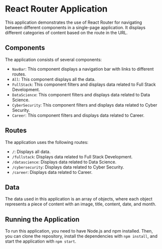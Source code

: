 # React Router Application

This application demonstrates the use of React Router for navigating between different components in a single-page application. It displays different categories of content based on the route in the URL.

## Components

The application consists of several components:

- `NavBar`: This component displays a navigation bar with links to different routes.
- `All`: This component displays all the data.
- `FullStack`: This component filters and displays data related to Full Stack Development.
- `DataScience`: This component filters and displays data related to Data Science.
- `CyberSecurity`: This component filters and displays data related to Cyber Security.
- `Career`: This component filters and displays data related to Career.

## Routes

The application uses the following routes:

- `/`: Displays all data.
- `/fullstack`: Displays data related to Full Stack Development.
- `/datascience`: Displays data related to Data Science.
- `/cybersecurity`: Displays data related to Cyber Security.
- `/career`: Displays data related to Career.

## Data

The data used in this application is an array of objects, where each object represents a piece of content with an image, title, content, date, and month.

## Running the Application

To run this application, you need to have Node.js and npm installed. Then, you can clone the repository, install the dependencies with `npm install`, and start the application with `npm start`.

